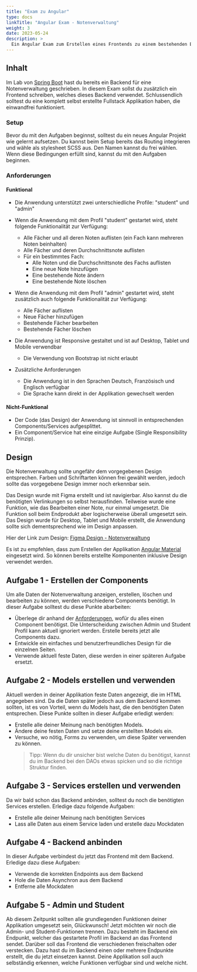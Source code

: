 ```yaml
---
title: "Exam zu Angular"
type: docs
linkTitle: "Angular Exam - Notenverwaltung"
weight: 3
date: 2023-05-24
description: >
  Ein Angular Exam zum Erstellen eines Frontends zu einem bestehenden Backend.
---
```


## Inhalt

Im Lab von [Spring Boot](../../../labs/L02_java/L12_spring-framework/L01_Spring) hast du bereits ein Backend für eine
Notenverwaltung geschrieben. In diesem Exam sollst du zusätzlich ein Frontend schreiben, welches dieses Backend verwendet.
Schlussendlich solltest du eine komplett selbst erstellte Fullstack Applikation haben, die einwandfrei funktioniert.

### Setup

Bevor du mit den Aufgaben beginnst, solltest du ein neues Angular Projekt wie gelernt aufsetzen. Du kannst beim Setup
bereits das Routing integrieren und wähle als stylesheet SCSS aus. Den Namen kannst du frei wählen. Wenn diese
Bedingungen erfüllt sind, kannst du mit den Aufgaben beginnen.

### Anforderungen

#### Funktional

- Die Anwendung unterstützt zwei unterschiedliche Profile: "student" und "admin"
- Wenn die Anwendung mit dem Profil "student" gestartet wird, steht folgende Funktionalität zur Verfügung:
  - Alle Fächer und all deren Noten auflisten (ein Fach kann mehreren Noten beinhalten)
  - Alle Fächer und deren Durchschnittsnote auflisten
  - Für ein bestimmtes Fach:
    - Alle Noten und die Durchschnittsnote des Fachs auflisten
    - Eine neue Note hinzufügen
    - Eine bestehende Note ändern
    - Eine bestehende Note löschen
- Wenn die Anwendung mit dem Profil "admin" gestartet wird, steht zusätzlich auch folgende Funktionalität zur Verfügung:
  - Alle Fächer auflisten
  - Neue Fächer hinzufügen
  - Bestehende Fächer bearbeiten
  - Bestehende Fächer löschen
- Die Anwendung ist Responsive gestaltet und ist auf Desktop, Tablet und Mobile verwendbar

  - Die Verwendung von Bootstrap ist nicht erlaubt

- Zusätzliche Anforderungen
  - Die Anwendung ist in den Sprachen Deutsch, Französisch und Englisch verfügbar
  - Die Sprache kann direkt in der Applikation gewechselt werden

#### Nicht-Funktional

- Der Code (das Design) der Anwendung ist sinnvoll in entsprechenden Components/Services aufgesplittet.
- Ein Component/Service hat eine einzige Aufgabe (Single Responsibility Prinzip).

## Design

Die Notenverwaltung sollte ungefähr dem vorgegebenen Design entsprechen. Farben und Schriftarten können frei gewählt
werden, jedoch sollte das vorgegebene Design immer noch erkennbar sein.

Das Design wurde mit Figma erstellt und ist navigierbar. Also kannst du die benötigten Verlinkungen so selbst
herausfinden. Teilweise wurde eine Funktion, wie das Bearbeiten einer Note, nur einmal umgesetzt. Die Funktion soll
beim Endprodukt aber logischerweise überall umgesetzt sein. Das Design wurde für Desktop, Tablet und Mobile erstellt,
die Anwendung sollte sich dementsprechend wie im Design anpassen.

Hier der Link zum Design: [Figma Design - Notenverwaltung](https://www.figma.com/proto/CxwGOD9wyGZ1pDucOdusND/Notenverwaltung?type=design&node-id=1-3&scaling=contain&page-id=0%3A1&starting-point-node-id=1%3A3&show-proto-sidebar=1)

[//]: # "INFO!!!!: Link zum Bearbeiten des Designs, falls eine Änderung nötig ist: https://www.figma.com/community/file/1265244364247644334"

Es ist zu empfehlen, dass zum Erstellen der Applikation [Angular Material](https://material.angular.io/) eingesetzt
wird. So können bereits erstellte Komponenten inklusive Design verwendet werden.

## Aufgabe 1 - Erstellen der Components

Um alle Daten der Notenverwaltung anzeigen, erstellen, löschen und bearbeiten zu können, werden verschiedene Components
benötigt. In dieser Aufgabe solltest du diese Punkte abarbeiten:

- Überlege dir anhand der [Anforderungen](#anforderungen), wofür du alles einen Component benötigst. Die Unterscheidung
  zwischen Admin und Student Profil kann aktuell ignoriert werden. Erstelle bereits jetzt alle Components dazu.
- Entwickle ein einfaches und benutzerfreundliches Design für die einzelnen Seiten.
- Verwende aktuell feste Daten, diese werden in einer späteren Aufgabe ersetzt.

## Aufgabe 2 - Models erstellen und verwenden

Aktuell werden in deiner Applikation feste Daten angezeigt, die im HTML angegeben sind. Da die Daten später jedoch
aus dem Backend kommen sollten, ist es von Vorteil, wenn du Models hast, die den benötigten Daten entsprechen. Diese
Punkte sollten in dieser Aufgabe erledigt werden:

- Erstelle alle deiner Meinung nach benötigten Models.
- Ändere deine festen Daten und setze deine erstellten Models ein.
- Versuche, wo nötig, Forms zu verwenden, um diese Später verwenden zu können.
  > Tipp: Wenn du dir unsicher bist welche Daten du benötigst, kannst du im Backend bei den DAOs etwas spicken und so die
  > richtige Struktur finden.

## Aufgabe 3 - Services erstellen und verwenden

Da wir bald schon das Backend anbinden, solltest du noch die benötigten Services erstellen. Erledige dazu folgende Aufgaben:

- Erstelle alle deiner Meinung nach benötigten Services
- Lass alle Daten aus einem Service laden und erstelle dazu Mockdaten

## Aufgabe 4 - Backend anbinden

In dieser Aufgabe verbindest du jetzt das Frontend mit dem Backend. Erledige dazu diese Aufgaben:

- Verwende die korrekten Endpoints aus dem Backend
- Hole die Daten Asynchron aus dem Backend
- Entferne alle Mockdaten

## Aufgabe 5 - Admin und Student

Ab diesem Zeitpunkt sollten alle grundlegenden Funktionen deiner Applikation umgesetzt sein, Glückwunsch! Jetzt möchten
wir noch die Admin- und Student-Funktionen trennen. Dazu besteht im Backend ein Endpunkt, welcher das gestartete Profil
im Backend an das Frontend sendet. Darüber soll das Frontend die verschiedenen freischalten oder verstecken.
Dazu hast du im Backend einen oder mehrere Endpunkte erstellt, die du jetzt einsetzen kannst.
Deine Applikation soll auch selbständig erkennen, welche Funktionen verfügbar sind und welche nicht.
